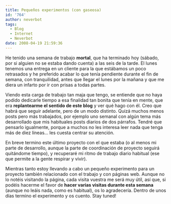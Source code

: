 ```yaml
---
title: Pequeños experimentos (con gaseosa)
id: '764'
author: neverbot
tags:
  - Blog
  - Internet
  - Neverbot
date: 2008-04-19 21:59:36
---
```


He tenido una semana de trabajo **mortal**, que ha terminado hoy (sábado, por si alguien no se estaba dando cuenta) a las seis de la tarde. El lunes tenemos una entrega en un cliente para la que estábamos un poco retrasados y he preferido acabar lo que tenía pendiente durante el fin de semana, con tranquilidad, antes que llegar el lunes por la mañana y que me diera un infarto por ir con prisas a todas partes.

Viendo esta carga de trabajo tan maja que tengo, se entiende que no haya podido dedicarle tiempo a esa finalidad tan bonita que tenía en mente, que era **replantearme el sentido de este blog** y ver qué hago con él. Creo que habrá que seguir adelante, pero de un modo distinto. Quizá muchos menos posts pero más trabajados, por ejemplo uno semanal con algún tema más desarrollado que mis habituales posts diarios de dos párrafos. Tendré que pensarlo igualmente, porque a muchos no les interesa leer nada que tenga más de diez líneas... les cuesta centrar su atención.

En breve termino este último proyecto con el que estaba (o al menos mi parte de desarrollo, aunque la parte de coordinación de proyecto seguirá quitándome tiempo), y recuperaré mi ritmo de trabajo diario habitual (ese que permite a la gente respirar y vivir).

Mientras tanto estoy llevando a cabo un pequeño experimento para un proyecto también relacionado con el trabajo y con páginas web. Aunque no lo notéis visitando la página, cada visita vuestra me será muy útil, así que, si podéis hacerme el favor de **hacer varias visitas durante esta semana** (aunque no leáis nada, como es habitual), os lo agradecería. Dentro de unos días termino el experimento y os cuento. Stay tuned!
